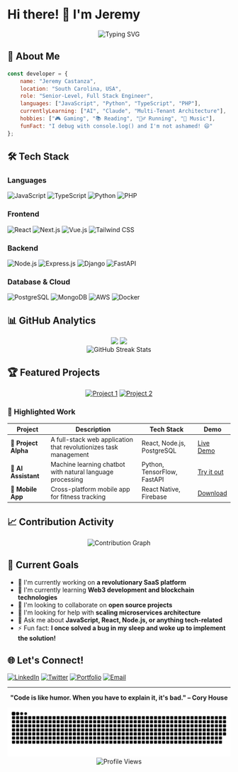# Hi there! 👋 I'm Jeremy

<div align="center">
  <img src="https://readme-typing-svg.herokuapp.com/?font=Fira+Code&size=32&duration=2800&pause=2000&color=A855F7&center=true&vCenter=true&width=940&lines=Welcome+to+my+digital+playground!;Full+Stack+Developer+%7C+Problem+Solver;Always+learning+new+technologies;Let's+build+something+amazing+together!" alt="Typing SVG" />
</div>

## 🚀 About Me

```javascript
const developer = {
    name: "Jeremy Castanza",
    location: "South Carolina, USA",
    role: "Senior-Level, Full Stack Engineer",
    languages: ["JavaScript", "Python", "TypeScript", "PHP"],
    currentlyLearning: ["AI", "Claude", "Multi-Tenant Architecture"],
    hobbies: ["🎮 Gaming", "📚 Reading", "🏃‍♂️ Running", "🎵 Music"],
    funFact: "I debug with console.log() and I'm not ashamed! 😄"
};
```

## 🛠️ Tech Stack

### Languages
![JavaScript](https://img.shields.io/badge/JavaScript-F7DF1E?style=for-the-badge&logo=javascript&logoColor=black)
![TypeScript](https://img.shields.io/badge/TypeScript-007ACC?style=for-the-badge&logo=typescript&logoColor=white)
![Python](https://img.shields.io/badge/Python-14354C?style=for-the-badge&logo=python&logoColor=white)
![PHP](https://img.shields.io/badge/Java-ED8B00?style=for-the-badge&logo=php&logoColor=white)

### Frontend
![React](https://img.shields.io/badge/React-20232A?style=for-the-badge&logo=react&logoColor=61DAFB)
![Next.js](https://img.shields.io/badge/Next.js-000000?style=for-the-badge&logo=next.js&logoColor=white)
![Vue.js](https://img.shields.io/badge/Vue.js-35495E?style=for-the-badge&logo=vue.js&logoColor=4FC08D)
![Tailwind CSS](https://img.shields.io/badge/Tailwind_CSS-38B2AC?style=for-the-badge&logo=tailwind-css&logoColor=white)

### Backend
![Node.js](https://img.shields.io/badge/Node.js-43853D?style=for-the-badge&logo=node.js&logoColor=white)
![Express.js](https://img.shields.io/badge/Express.js-404D59?style=for-the-badge&logo=express&logoColor=white)
![Django](https://img.shields.io/badge/Django-092E20?style=for-the-badge&logo=django&logoColor=white)
![FastAPI](https://img.shields.io/badge/FastAPI-005571?style=for-the-badge&logo=fastapi&logoColor=white)

### Database & Cloud
![PostgreSQL](https://img.shields.io/badge/PostgreSQL-316192?style=for-the-badge&logo=postgresql&logoColor=white)
![MongoDB](https://img.shields.io/badge/MongoDB-4EA94B?style=for-the-badge&logo=mongodb&logoColor=white)
![AWS](https://img.shields.io/badge/Amazon_AWS-232F3E?style=for-the-badge&logo=amazon-aws&logoColor=white)
![Docker](https://img.shields.io/badge/Docker-2496ED?style=for-the-badge&logo=docker&logoColor=white)

## 📊 GitHub Analytics

<div align="center">
  <img height="180em" src="https://github-readme-stats.vercel.app/api?username=yourusername&show_icons=true&theme=tokyonight&include_all_commits=true&count_private=true"/>
  <img height="180em" src="https://github-readme-stats.vercel.app/api/top-langs/?username=yourusername&layout=compact&langs_count=8&theme=tokyonight"/>
</div>

<div align="center">
  <img src="https://github-readme-streak-stats.herokuapp.com/?user=yourusername&theme=tokyonight" alt="GitHub Streak Stats"/>
</div>

## 🏆 Featured Projects

<div align="center">

[![Project 1](https://github-readme-stats.vercel.app/api/pin/?username=yourusername&repo=project-1&theme=tokyonight)](https://github.com/yourusername/project-1)
[![Project 2](https://github-readme-stats.vercel.app/api/pin/?username=yourusername&repo=project-2&theme=tokyonight)](https://github.com/yourusername/project-2)

</div>

### 🌟 Highlighted Work

| Project | Description | Tech Stack | Demo |
|---------|-------------|------------|------|
| **🚀 Project Alpha** | A full-stack web application that revolutionizes task management | React, Node.js, PostgreSQL | [Live Demo](https://your-demo-link.com) |
| **🤖 AI Assistant** | Machine learning chatbot with natural language processing | Python, TensorFlow, FastAPI | [Try it out](https://your-demo-link.com) |
| **📱 Mobile App** | Cross-platform mobile app for fitness tracking | React Native, Firebase | [Download](https://your-app-store-link.com) |

## 📈 Contribution Activity

<div align="center">
  <img src="https://activity-graph.herokuapp.com/graph?username=jeremycastanza&theme=tokyo-night&bg_color=1a1b27&color=a855f7&line=a855f7&point=f8fafc&area=true&hide_border=true" alt="Contribution Graph"/>
</div>

## 🎯 Current Goals

- 🔭 I'm currently working on **a revolutionary SaaS platform**
- 🌱 I'm currently learning **Web3 development and blockchain technologies**
- 👯 I'm looking to collaborate on **open source projects**
- 🤔 I'm looking for help with **scaling microservices architecture**
- 💬 Ask me about **JavaScript, React, Node.js, or anything tech-related**
- ⚡ Fun fact: **I once solved a bug in my sleep and woke up to implement the solution!**

## 🌐 Let's Connect!
 
[![LinkedIn](https://img.shields.io/badge/LinkedIn-0077B5?style=for-the-badge&logo=linkedin&logoColor=white)](https://linkedin.com/in/yourprofile)
[![Twitter](https://img.shields.io/badge/Twitter-1DA1F2?style=for-the-badge&logo=twitter&logoColor=white)](https://twitter.com/yourhandle)
[![Portfolio](https://img.shields.io/badge/Portfolio-000000?style=for-the-badge&logo=firefox&logoColor=white)](https://yourportfolio.com)
[![Email](https://img.shields.io/badge/Email-D14836?style=for-the-badge&logo=gmail&logoColor=white)](mailto:your.email@gmail.com)

---

<div align="center">
  
  **"Code is like humor. When you have to explain it, it's bad." – Cory House**
  
  <img src="https://raw.githubusercontent.com/platane/platane/output/github-contribution-grid-snake-dark.svg" alt="Snake animation" />
  <img src="https://komarev.com/ghpvc/?username=jeremycastanza&style=flat-square&color=blue" alt="Profile Views"/>

</div>
